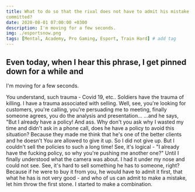 ```yaml
---
title: What to do so that the rival does not have to admit his mistake when he
committed?
date: 2020-08-01 07:00:00 +0300
description: I'm moving for a few seconds.
img: ./esportsnow.png
tags: [Mental, Academy, Pro Gaming, Esport, Train Hard] # add tag
---
```


##  Even today, when I hear this phrase, I get pinned down for a while and
I'm moving for a few seconds.


You understand, such trauma - Covid 19, etc..
Soldiers have the trauma of killing.
I have a trauma associated with selling.
Well, see, you're looking for customers, you're calling, you're persuading me to
meeting, finally someone agrees, you do the analysis and
presentation...
...and he says, "But I already have a policy!
And ass.
Why don't you ask why I wasted my time and didn't ask in
a phone call, does he have a policy to avoid this situation?
Because they made me think that he's one of the better clients and he doesn't
You are allowed to give it up.
So I did not give up.
But I couldn't sell the policies to such a long time!
See, it's logical - "I already have the fucking policy, so why
you're pushing me another one?"
Until I finally understood what the camera was about.
I had it under my nose and could not see.
See, it's hard to sell something he has to someone, right?
Because if he were to buy it from you, he would have to admit it first,
that what he has is not very good - and who of us can admit
to make a mistake, let him throw the first stone.
I started to make a combination.
 

